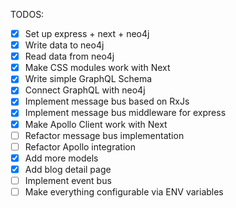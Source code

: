 TODOS:

* [x] Set up express + next + neo4j
* [x] Write data to neo4j
* [x] Read data from neo4j
* [x] Make CSS modules work with Next
* [x] Write simple GraphQL Schema
* [x] Connect GraphQL with neo4j
* [x] Implement message bus based on RxJs
* [x] Implement message bus middleware for express
* [x] Make Apollo Client work with Next
* [ ] Refactor message bus implementation
* [ ] Refactor Apollo integration
* [x] Add more models
* [x] Add blog detail page
* [ ] Implement event bus
* [ ] Make everything configurable via ENV variables
